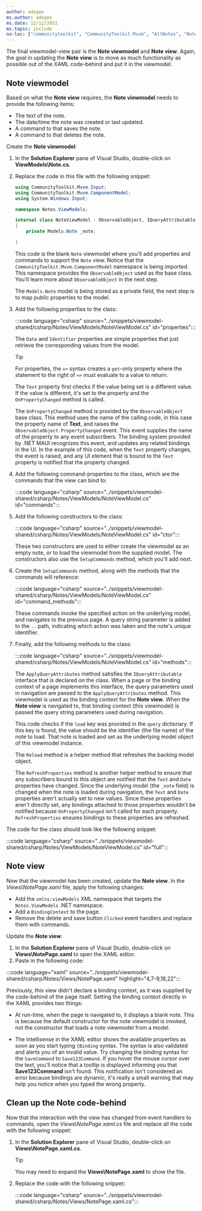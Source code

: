 ```yaml
---
author: adegeo
ms.author: adegeo
ms.date: 12/12/2022
ms.topic: include
no-loc: ["communitytoolkit", "CommunityToolkit.Mvvm", "AllNotes", "Notes", "About"]
---
```


The final viewmodel-view pair is the **Note viewmodel** and **Note view**. Again, the goal in updating the **Note view** is to move as much functionality as possible out of the XAML code-behind and put it in the viewmodel.

## Note viewmodel

Based on what the **Note view** requires, the **Note viewmodel** needs to provide the following items:

- The text of the note.
- The date/time the note was created or last updated.
- A command to that saves the note.
- A command to that deletes the note.

Create the **Note viewmodel**:

01. In the **Solution Explorer** pane of Visual Studio, double-click on **ViewModels\\Note.cs**.
01. Replace the code in this file with the following snippet:

    ```csharp
    using CommunityToolkit.Mvvm.Input;
    using CommunityToolkit.Mvvm.ComponentModel;
    using System.Windows.Input;
    
    namespace Notes.ViewModels;
    
    internal class NoteViewModel : ObservableObject, IQueryAttributable
    {
        private Models.Note _note;

    }
    ```

    This code is the blank `Note` viewmodel where you'll add properties and commands to support the `Note` view. Notice that the `CommunityToolkit.Mvvm.ComponentModel` namespace is being imported. This namespace provides the `ObservableObject` used as the base class. You'll learn more about `ObservableObject` in the next step.

    The `Models.Note` model is being stored as a private field, the next step is to map public properties to the model.

01. Add the following properties to the class:

    :::code language="csharp" source="../snippets/viewmodel-shared/csharp/Notes/ViewModels/NoteViewModel.cs" id="properties":::

    The `Date` and `Identifier` properties are simple properties that just retrieve the corresponding values from the model.

    > [!TIP]
    > For properties, the `=>` syntax creates a `get`-only property where the statement to the right of `=>` must evaluate to a value to return.

    The `Text` property first checks if the value being set is a different value. If the value is different, it's set to the property and the `OnPropertyChanged` method is called.

    The `OnPropertyChanged` method is provided by the `ObservableObject` base class. This method uses the name of the calling code, in this case the property name of **Text**, and raises the `ObservableObject.PropertyChanged` event. This event supplies the name of the property to any event subscribers. The binding system provided by .NET MAUI recognizes this event, and updates any related bindings in the UI. In the example of this code, when the `Text` property changes, the event is raised, and any UI element that is bound to the `Text` property is notified that the property changed.

01. Add the following command-properties to the class, which are the commands that the view can bind to:

    :::code language="csharp" source="../snippets/viewmodel-shared/csharp/Notes/ViewModels/NoteViewModel.cs" id="commands":::

01. Add the following constructors to the class:

    :::code language="csharp" source="../snippets/viewmodel-shared/csharp/Notes/ViewModels/NoteViewModel.cs" id="ctor":::

    These two constructors are used to either create the viewmodel as an empty note, or to load the viewmodel from the supplied model. The constructors also use the `SetupCommands` method, which you'll add next.

01. Create the `SetupCommands` method, along with the methods that the commands will reference:

    :::code language="csharp" source="../snippets/viewmodel-shared/csharp/Notes/ViewModels/NoteViewModel.cs" id="command_methods":::

    These commands invoke the specified action on the underlying model, and navigates to the previous page. A query string parameter is added to the `..` path, indicating which action was taken and the note's unique identifier.

01. Finally, add the following methods to the class:

    :::code language="csharp" source="../snippets/viewmodel-shared/csharp/Notes/ViewModels/NoteViewModel.cs" id="methods":::

    The `ApplyQueryAttributes` method satisfies the `IQueryAttributable` interface that is declared on the class. When a page or the binding context of a page implements this interface, the query parameters used in navigation are passed to the `ApplyQueryAttributes` method. This viewmodel is used as the binding context for the **Note view**. When the **Note view** is navigated to, that binding context (this viewmodel) is passed the query string parameters used during navigation.

    This code checks if the `load` key was provided in the `query` dictionary. If this key is found, the value should be the identifier (the file name) of the note to load. That note is loaded and set as the underlying model object of this viewmodel instance.

    The `Reload` method is a helper method that refreshes the backing model object.

    The `RefreshProperties` method is another helper method to ensure that any subscribers bound to this object are notified that the `Text` and `Date` properties have changed. Since the underlying model (the `_note` field) is changed when the note is loaded during navigation, the `Text` and `Date` properties aren't actually set to new values. Since these properties aren't directly set, any bindings attached to those properties wouldn't be notified because `OnPropertyChanged` isn't called for each property. `RefreshProperties` ensures bindings to these properties are refreshed.

The code for the class should look like the following snippet:

:::code language="csharp" source="../snippets/viewmodel-shared/csharp/Notes/ViewModels/NoteViewModel.cs" id="full":::

## Note view

Now that the viewmodel has been created, update the **Note view**. In the _Views\\NotePage.xaml_ file, apply the following changes:

- Add the `xmlns:viewModels` XML namespace that targets the `Notes.ViewModels` .NET namespace.
- Add a `BindingContext` to the page.
- Remove the delete and save button `Clicked` event handlers and replace them with commands.

Update the **Note view**:

01. In the **Solution Explorer** pane of Visual Studio, double-click on **Views\\NotePage.xaml** to open the XAML editor.
01. Paste in the following code:

:::code language="xaml" source="../snippets/viewmodel-shared/csharp/Notes/Views/NotePage.xaml" highlight="4,7-9,18,22":::

Previously, this view didn't declare a binding context, as it was supplied by the code-behind of the page itself. Setting the binding context directly in the XAML provides two things:

- At run-time, when the page is navigated to, it displays a blank note. This is because the default constructor for the note viewmodel is invoked, not the constructor that loads a note viewmodel from a model.

- The intellisense in the XAML editor shows the available properties as soon as you start typing `{Binding` syntax. The syntax is also validated and alerts you of an invalid value. Try changing the binding syntax for the `SaveCommand` to `Save123Command`. If you hover the mouse cursor over the text, you'll notice that a tooltip is displayed informing you that **Save123Command** isn't found. This notification isn't considered an error because bindings are dynamic, it's really a small warning that may help you notice when you typed the wrong property.

## Clean up the Note code-behind

Now that the interaction with the view has changed from event handlers to commands, open the _Views\\NotePage.xaml.cs_ file and replace all the code with the following snippet:

01. In the **Solution Explorer** pane of Visual Studio, double-click on **Views\\NotePage.xaml.cs**.

    > [!TIP]
    > You may need to expand the **Views\\NotePage.xaml** to show the file.

01. Replace the code with the following snippet:

    :::code language="csharp" source="../snippets/viewmodel-shared/csharp/Notes/Views/NotePage.xaml.cs":::
